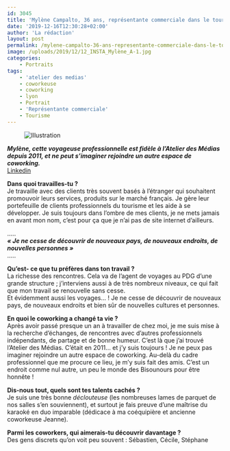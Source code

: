```yaml
---
id: 3045
title: 'Mylène Campalto, 36 ans, représentante commerciale dans le tourisme :  « L’Atelier des Médias, c’est un peu le monde des Bisounours »'
date: '2019-12-16T12:30:28+02:00'
author: 'La rédaction'
layout: post
permalink: /mylene-campalto-36-ans-representante-commerciale-dans-le-tourisme-%e2%80%89latelier-des-medias-cest-un-peu-le-monde-des-bisounours%e2%80%89/
image: /uploads/2019/12/12_INSTA_Mylène_A-1.jpg
categories:
    - Portraits
tags:
    - 'atelier des medias'
    - coworkeuse
    - coworking
    - lyon
    - Portrait
    - 'Représentante commerciale'
    - Tourisme
---
```


<figure class="wp-block-image"><img src="/uploads/2019/12/12_INSTA_Mylène_A-1.jpg" alt="Illustration"></figure>

***Mylène, cette voyageuse professionnelle est fidèle à l’Atelier des Médias depuis 2011, et ne peut s’imaginer rejoindre un autre espace de coworking.***  
[Linkedin](https://www.linkedin.com/in/myl%C3%A8ne-campalto-82051791/?locale=fr_FR)

**Dans quoi travailles-tu ?**  
Je travaille avec des clients très souvent basés à l’étranger qui souhaitent promouvoir leurs services, produits sur le marché français. Je gère leur portefeuille de clients professionnels du tourisme et les aide à se développer. Je suis toujours dans l’ombre de mes clients, je ne mets jamais en avant mon nom, c’est pour ça que je n’ai pas de site internet d’ailleurs.

…..  
***« Je ne cesse de découvrir de nouveaux pays, de nouveaux endroits, de nouvelles personnes »***  
…..

**Qu’est- ce que tu préfères dans ton travail ?**  
La richesse des rencontres. Cela va de l’agent de voyages au PDG d’une grande structure ; j’interviens aussi à de très nombreux niveaux, ce qui fait que mon travail se renouvelle sans cesse.  
Et évidemment aussi les voyages… ! Je ne cesse de découvrir de nouveaux pays, de nouveaux endroits et bien sûr de nouvelles cultures et personnes.

**En quoi le coworking a changé ta vie ?**  
Après avoir passé presque un an à travailler de chez moi, je me suis mise à la recherche d’échanges, de rencontres avec d’autres professionnels indépendants, de partage et de bonne humeur. C’est là que j’ai trouvé l’Atelier des Médias. C’était en 2011… et j’y suis toujours ! Je ne peux pas imaginer rejoindre un autre espace de coworking. Au-delà du cadre professionnel que me procure ce lieu, je m’y suis fait des amis. C’est un endroit comme nul autre, un peu le monde des Bisounours pour être honnête !

**Dis-nous tout, quels sont tes talents cachés ?**  
Je suis une très bonne *déclouteuse* (les nombreuses lames de parquet de nos salles s’en souviennent), et surtout je fais preuve d’une maîtrise du karaoké en duo imparable (dédicace à ma coéquipière et ancienne coworkeuse Jeanne).

**Parmi les coworkers, qui aimerais-tu découvrir davantage ?**  
Des gens discrets qu’on voit peu souvent : Sébastien, Cécile, Stéphane